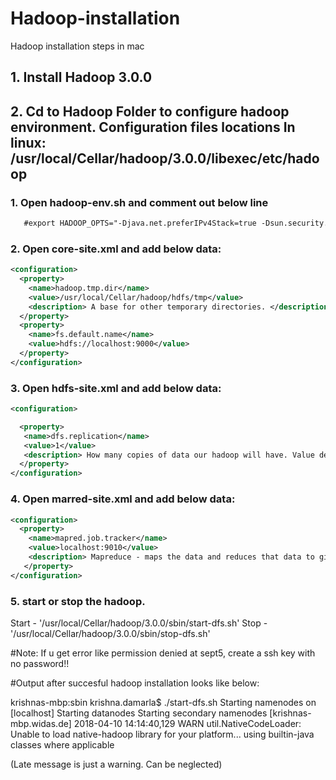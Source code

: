 # Hadoop-installation
Hadoop installation steps in mac 

## 1. Install Hadoop 3.0.0
## 2. Cd to Hadoop Folder to configure hadoop environment. Configuration files locations In linux: /usr/local/Cellar/hadoop/3.0.0/libexec/etc/hadoop
### 1. Open hadoop-env.sh and comment out below line
```xml
   #export HADOOP_OPTS="-Djava.net.preferIPv4Stack=true -Dsun.security.krb5.debug=true -Dsun.security.spnego.debug"
```
### 2. Open core-site.xml and add below data:

```xml
<configuration>
  <property>
    <name>hadoop.tmp.dir</name>
    <value>/usr/local/Cellar/hadoop/hdfs/tmp</value>
    <description> A base for other temporary directories. </description>
  </property>
  <property>
    <name>fs.default.name</name>
    <value>hdfs://localhost:9000</value>
  </property>
</configuration>
```
### 3. Open hdfs-site.xml and add below data:
```xml
<configuration>

  <property>
   <name>dfs.replication</name>
   <value>1</value>
   <description> How many copies of data our hadoop will have. Value defines how many copies </description>
  </property>
</configuration>
```
### 4. Open marred-site.xml and add below data:
```xml
<configuration>
  <property>
    <name>mapred.job.tracker</name>
    <value>localhost:9010</value>
    <description> Mapreduce - maps the data and reduces that data to give it to you. This is done by deamon. This tracks all jobs running in hadoop cluster. </description>
   </property>
</configuration>
```
### 5. start or stop the hadoop. 

Start - '/usr/local/Cellar/hadoop/3.0.0/sbin/start-dfs.sh'
Stop - '/usr/local/Cellar/hadoop/3.0.0/sbin/stop-dfs.sh'


#Note: If u get error like permission denied at sept5, create a ssh key with no password!! 


#Output after succesful hadoop installation looks like below:

krishnas-mbp:sbin krishna.damarla$ ./start-dfs.sh 
Starting namenodes on [localhost]
Starting datanodes
Starting secondary namenodes [krishnas-mbp.widas.de]
2018-04-10 14:14:40,129 WARN util.NativeCodeLoader: Unable to load native-hadoop library for your platform... using builtin-java classes where applicable

(Late message is just a warning. Can be neglected) 
